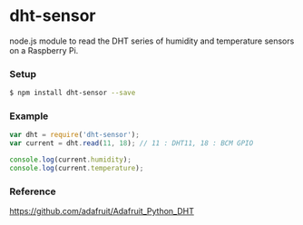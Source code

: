 # dht-sensor
node.js module to read the DHT series of humidity and temperature sensors on a Raspberry Pi.

### Setup
``` bash
$ npm install dht-sensor --save
```
### Example
``` javascript
var dht = require('dht-sensor');
var current = dht.read(11, 18); // 11 : DHT11, 18 : BCM GPIO  

console.log(current.humidity);
console.log(current.temperature);
```
### Reference
https://github.com/adafruit/Adafruit_Python_DHT
